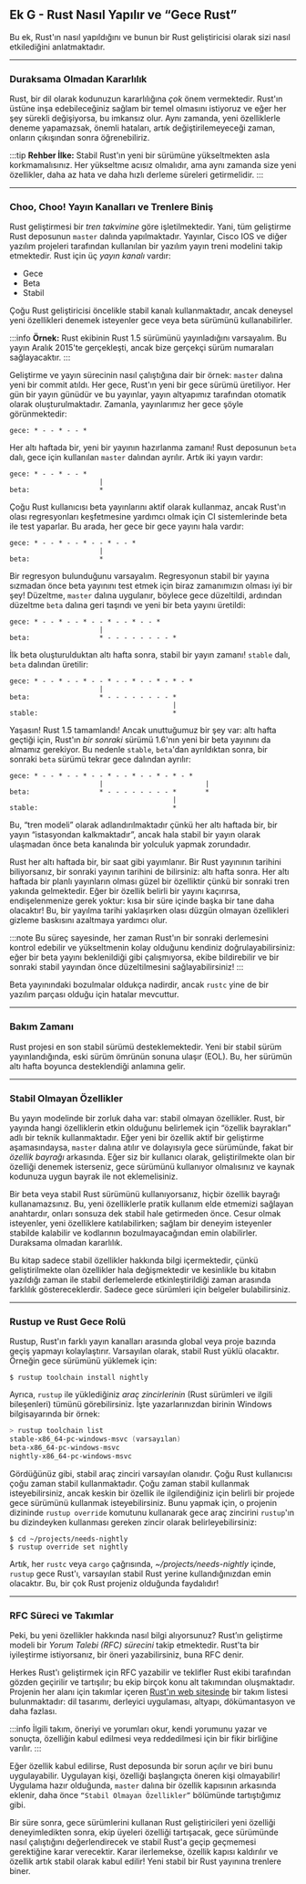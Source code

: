 ## Ek G - Rust Nasıl Yapılır ve “Gece Rust”

Bu ek, Rust'ın nasıl yapıldığını ve bunun bir Rust geliştiricisi olarak sizi nasıl etkilediğini anlatmaktadır.

---

### Duraksama Olmadan Kararlılık

Rust, bir dil olarak kodunuzun kararlılığına *çok* önem vermektedir. Rust'ın üstüne inşa edebileceğiniz sağlam bir temel olmasını istiyoruz ve eğer her şey sürekli değişiyorsa, bu imkansız olur. Aynı zamanda, yeni özelliklerle deneme yapamazsak, önemli hataları, artık değiştirilemeyeceği zaman, onların çıkışından sonra öğrenebiliriz.

:::tip
**Rehber İlke:** Stabil Rust'ın yeni bir sürümüne yükseltmekten asla korkmamalısınız. Her yükseltme acısız olmalıdır, ama aynı zamanda size yeni özellikler, daha az hata ve daha hızlı derleme süreleri getirmelidir.
:::

---

### Choo, Choo! Yayın Kanalları ve Trenlere Biniş

Rust geliştirmesi bir *tren takvimine* göre işletilmektedir. Yani, tüm geliştirme Rust deposunun `master` dalında yapılmaktadır. Yayınlar, Cisco IOS ve diğer yazılım projeleri tarafından kullanılan bir yazılım yayın treni modelini takip etmektedir. Rust için üç *yayın kanalı* vardır:

- Gece
- Beta
- Stabil

Çoğu Rust geliştiricisi öncelikle stabil kanalı kullanmaktadır, ancak deneysel yeni özellikleri denemek isteyenler gece veya beta sürümünü kullanabilirler.

:::info
**Örnek:** Rust ekibinin Rust 1.5 sürümünü yayınladığını varsayalım. Bu yayın Aralık 2015'te gerçekleşti, ancak bize gerçekçi sürüm numaraları sağlayacaktır.
:::

Geliştirme ve yayın sürecinin nasıl çalıştığına dair bir örnek: `master` dalına yeni bir commit atıldı. Her gece, Rust'ın yeni bir gece sürümü üretiliyor. Her gün bir yayın günüdür ve bu yayınlar, yayın altyapımız tarafından otomatik olarak oluşturulmaktadır. Zamanla, yayınlarımız her gece şöyle görünmektedir:

```text
gece: * - - * - - *
```

Her altı haftada bir, yeni bir yayının hazırlanma zamanı! Rust deposunun `beta` dalı, gece için kullanılan `master` dalından ayrılır. Artık iki yayın vardır:

```text
gece: * - - * - - *
                      |
beta:                 *
```

Çoğu Rust kullanıcısı beta yayınlarını aktif olarak kullanmaz, ancak Rust'ın olası regresyonları keşfetmesine yardımcı olmak için CI sistemlerinde beta ile test yaparlar. Bu arada, her gece bir gece yayını hala vardır:

```text
gece: * - - * - - * - - * - - *
                      |
beta:                 *
```

Bir regresyon bulunduğunu varsayalım. Regresyonun stabil bir yayına sızmadan önce beta yayınını test etmek için biraz zamanımızın olması iyi bir şey! Düzeltme, `master` dalına uygulanır, böylece gece düzeltildi, ardından düzeltme `beta` dalına geri taşındı ve yeni bir beta yayını üretildi:

```text
gece: * - - * - - * - - * - - * - - *
                      |
beta:                 * - - - - - - - - *
```

İlk beta oluşturulduktan altı hafta sonra, stabil bir yayın zamanı! `stable` dalı, `beta` dalından üretilir:

```text
gece: * - - * - - * - - * - - * - - * - * - *
                      |
beta:                 * - - - - - - - - *
                                        |
stable:                                 *
```

Yaşasın! Rust 1.5 tamamlandı! Ancak unuttuğumuz bir şey var: altı hafta geçtiği için, Rust'ın *bir sonraki* sürümü 1.6'nın yeni bir beta yayınını da almamız gerekiyor. Bu nedenle `stable`, `beta`'dan ayrıldıktan sonra, bir sonraki `beta` sürümü tekrar gece dalından ayrılır:

```text
gece: * - - * - - * - - * - - * - - * - * - *
                      |                         |
beta:                 * - - - - - - - - *       *
                                        |
stable:                                 *
```

Bu, “tren modeli” olarak adlandırılmaktadır çünkü her altı haftada bir, bir yayın “istasyondan kalkmaktadır”, ancak hala stabil bir yayın olarak ulaşmadan önce beta kanalında bir yolculuk yapmak zorundadır.

Rust her altı haftada bir, bir saat gibi yayımlanır. Bir Rust yayınının tarihini biliyorsanız, bir sonraki yayının tarihini de bilirsiniz: altı hafta sonra. Her altı haftada bir planlı yayınların olması güzel bir özelliktir çünkü bir sonraki tren yakında gelmektedir. Eğer bir özellik belirli bir yayını kaçırırsa, endişelenmenize gerek yoktur: kısa bir süre içinde başka bir tane daha olacaktır! Bu, bir yayılma tarihi yaklaşırken olası düzgün olmayan özellikleri gizleme baskısını azaltmaya yardımcı olur.

:::note
Bu süreç sayesinde, her zaman Rust'ın bir sonraki derlemesini kontrol edebilir ve yükseltmenin kolay olduğunu kendiniz doğrulayabilirsiniz: eğer bir beta yayını beklenildiği gibi çalışmıyorsa, ekibe bildirebilir ve bir sonraki stabil yayından önce düzeltilmesini sağlayabilirsiniz!
:::

Beta yayınındaki bozulmalar oldukça nadirdir, ancak `rustc` yine de bir yazılım parçası olduğu için hatalar mevcuttur.

---

### Bakım Zamanı

Rust projesi en son stabil sürümü desteklemektedir. Yeni bir stabil sürüm yayınlandığında, eski sürüm ömrünün sonuna ulaşır (EOL). Bu, her sürümün altı hafta boyunca desteklendiği anlamına gelir.

---

### Stabil Olmayan Özellikler

Bu yayın modelinde bir zorluk daha var: stabil olmayan özellikler. Rust, bir yayında hangi özelliklerin etkin olduğunu belirlemek için “özellik bayrakları” adlı bir teknik kullanmaktadır. Eğer yeni bir özellik aktif bir geliştirme aşamasındaysa, `master` dalına atılır ve dolayısıyla gece sürümünde, fakat bir *özellik bayrağı* arkasında. Eğer siz bir kullanıcı olarak, geliştirilmekte olan bir özelliği denemek isterseniz, gece sürümünü kullanıyor olmalısınız ve kaynak kodunuza uygun bayrak ile not eklemelisiniz.

Bir beta veya stabil Rust sürümünü kullanıyorsanız, hiçbir özellik bayrağı kullanamazsınız. Bu, yeni özelliklerle pratik kullanım elde etmemizi sağlayan anahtardır, onları sonsuza dek stabil hale getirmeden önce. Cesur olmak isteyenler, yeni özelliklere katılabilirken; sağlam bir deneyim isteyenler stabilde kalabilir ve kodlarının bozulmayacağından emin olabilirler. Duraksama olmadan kararlılık.

Bu kitap sadece stabil özellikler hakkında bilgi içermektedir, çünkü geliştirilmekte olan özellikler hala değişmektedir ve kesinlikle bu kitabın yazıldığı zaman ile stabil derlemelerde etkinleştirildiği zaman arasında farklılık göstereceklerdir. Sadece gece sürümleri için belgeler bulabilirsiniz.

---

### Rustup ve Rust Gece Rolü

Rustup, Rust'ın farklı yayın kanalları arasında global veya proje bazında geçiş yapmayı kolaylaştırır. Varsayılan olarak, stabil Rust yüklü olacaktır. Örneğin gece sürümünü yüklemek için:

```console
$ rustup toolchain install nightly
```

Ayrıca, `rustup` ile yüklediğiniz *araç zincirlerinin* (Rust sürümleri ve ilgili bileşenleri) tümünü görebilirsiniz. İşte yazarlarınızdan birinin Windows bilgisayarında bir örnek:

```powershell
> rustup toolchain list
stable-x86_64-pc-windows-msvc (varsayılan)
beta-x86_64-pc-windows-msvc
nightly-x86_64-pc-windows-msvc
```

Gördüğünüz gibi, stabil araç zinciri varsayılan olanıdır. Çoğu Rust kullanıcısı çoğu zaman stabil kullanmaktadır. Çoğu zaman stabil kullanmak isteyebilirsiniz, ancak keskin bir özellik ile ilgilendiğiniz için belirli bir projede gece sürümünü kullanmak isteyebilirsiniz. Bunu yapmak için, o projenin dizininde `rustup override` komutunu kullanarak gece araç zincirini `rustup`'ın bu dizindeyken kullanması gereken zincir olarak belirleyebilirsiniz:

```console
$ cd ~/projects/needs-nightly
$ rustup override set nightly
```

Artık, her `rustc` veya `cargo` çağrısında, *~/projects/needs-nightly* içinde, `rustup` gece Rust'ı, varsayılan stabil Rust yerine kullandığınızdan emin olacaktır. Bu, bir çok Rust projeniz olduğunda faydalıdır!

---

### RFC Süreci ve Takımlar

Peki, bu yeni özellikler hakkında nasıl bilgi alıyorsunuz? Rust’ın geliştirme modeli bir *Yorum Talebi (RFC) sürecini* takip etmektedir. Rust'ta bir iyileştirme istiyorsanız, bir öneri yazabilirsiniz, buna RFC denir.

Herkes Rust'ı geliştirmek için RFC yazabilir ve teklifler Rust ekibi tarafından gözden geçirilir ve tartışılır; bu ekip birçok konu alt takımından oluşmaktadır. Projenin her alanı için takımlar içeren [Rust'ın web sitesinde](https://www.rust-lang.org/governance) bir takım listesi bulunmaktadır: dil tasarımı, derleyici uygulaması, altyapı, dökümantasyon ve daha fazlası. 

:::info
İlgili takım, öneriyi ve yorumları okur, kendi yorumunu yazar ve sonuçta, özelliğin kabul edilmesi veya reddedilmesi için bir fikir birliğine varılır.
:::

Eğer özellik kabul edilirse, Rust deposunda bir sorun açılır ve biri bunu uygulayabilir. Uygulayan kişi, özelliği başlangıçta öneren kişi olmayabilir! Uygulama hazır olduğunda, `master` dalına bir özellik kapısının arkasında eklenir, daha önce `“Stabil Olmayan Özellikler”` bölümünde tartıştığımız gibi.

Bir süre sonra, gece sürümlerini kullanan Rust geliştiricileri yeni özelliği deneyimledikten sonra, ekip üyeleri özelliği tartışacak, gece sürümünde nasıl çalıştığını değerlendirecek ve stabil Rust'a geçip geçmemesi gerektiğine karar verecektir. Karar ilerlemekse, özellik kapısı kaldırılır ve özellik artık stabil olarak kabul edilir! Yeni stabil bir Rust yayınına trenlere biner.
